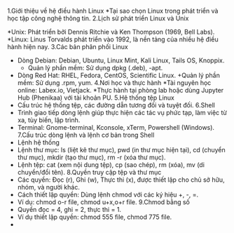 1.Giới thiệu về hệ điều hành Linux
*Tại sao chọn Linux trong phát triển và học tập công nghệ thông tin.
2.Lịch sử phát triển Linux và Unix

*Unix: Phát triển bởi Dennis Ritchie và Ken Thompson (1969, Bell Labs).
*Linux: Linus Torvalds phát triển vào 1992, là nền tảng của nhiều hệ điều hành hiện nay.
3.Các bản phân phối Linux
* Dòng Debian: Debian, Ubuntu, Linux Mint, Kali Linux, Tails OS, Knoppix.
   + Quản lý phần mềm: Sử dụng dpkg (.deb), -apt.
* Dòng Red Hat: RHEL, Fedora, CentOS, Scientific Linux.
   +Quản lý phần mềm: Sử dụng .rpm, yum.
4.Nơi học và thực hành
*Tài nguyên học online: Labex.io, Vietjack.
*Thực hành tại phòng lab hoặc dùng Jupyter Hub (Phenikaa) với tài khoản PU.
5.Hệ thống tệp Linux
* Cấu trúc hệ thống tệp, các đường dẫn tương đối và tuyệt đối.
6.Shell
* Trình giao tiếp dòng lệnh giúp thực hiện các tác vụ phức tạp, làm việc từ xa, tùy biến, lập trình.
* Terminal: Gnome-terminal, Kconsole, xTerm, Powershell (Windows).
7.Cấu trúc dòng lệnh và lệnh cơ bản trong Shell
* Lệnh hệ thống
* Lệnh thư mục: ls (liệt kê thư mục), pwd (in thư mục hiện tại), cd (chuyển thư mục), mkdir (tạo thư mục), rm -r (xóa thư mục).
* Lệnh tệp: cat (xem nội dung tệp), cp (sao chép), rm (xóa), mv (di chuyển/đổi tên).
8.Quyền truy cập tệp và thư mục
* Các quyền: Đọc (r), Ghi (w), Thực thi (x), được thiết lập cho chủ sở hữu, nhóm, và người khác.
* Cách thiết lập quyền: Dùng lệnh chmod với các ký hiệu +, -, =.
* Ví dụ: chmod o-r file, chmod u+x,o+r file.
9.Chmod bằng số
* Quyền đọc = 4, ghi = 2, thực thi = 1.
* Ví dụ thiết lập quyền: chmod 555 file, chmod 775 file.
* 

